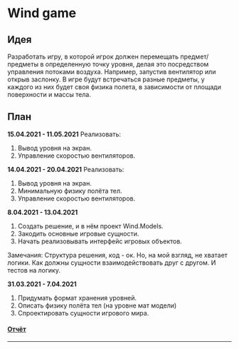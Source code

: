 # Wind game
## Идея

Разработать игру, в которой игрок должен перемещать предмет/предметы в определенную точку уровня, делая это посредством управления потоками воздуха. Например, запустив вентилятор или открыв заслонку. В игре будут встречаться разные предметы, у каждого из них будет своя физика полета, в зависимости от площади поверхности и массы тела.

## План
**15.04.2021 - 11.05.2021**
Реализовать:
1. Вывод уровня на экран.
2. Управление скоростью вентиляторов.

**14.04.2021 - 20.04.2021**
Реализовать:
1. Вывод уровня на экран.
2. Минимальную физику полёта тел.
3. Управление скоростью вентиляторов.

**8.04.2021 - 13.04.2021**
1. Создать решение, и в нём проект Wind.Models.
2. Закодить основные игровые сущности.
3. Начать реализовывать интерфейс игровых объектов.

Замечания:
Структура решения, код - ок. Но, на мой взгляд, не хватает логики. Как должны сущности взаимодействовать друг с другом. И тестов на логику.

**31.03.2021 - 7.04.2021**
1. Придумать формат хранения уровней.
2. Описать физику полёта тел (на уровне мат модели)
3. Спроектировать сущности игрового мира.
#### [Отчёт](https://github.com/ArtyomMoiseev/WindUlearnGameProject/blob/main/WeeklyReports/05.04.2021.md)

----


